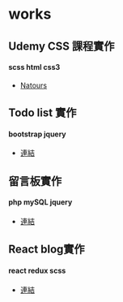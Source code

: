 # works
## Udemy CSS 課程實作
#### scss html css3
- [Natours](https://krisinc.github.io/works/Natours/index.html)
## Todo list 實作
#### bootstrap jquery
- [連結](https://krisinc.github.io/works/todolist/todo-list.html)
## 留言板實作
#### php mySQL jquery
- [連結](http://mentor-program.co/krisinc/index.php)
## React blog實作
#### react redux scss
- [連結](https://krisinc.tw)
